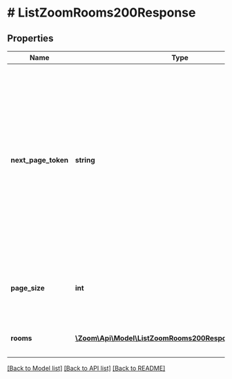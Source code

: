 # # ListZoomRooms200Response

## Properties

Name | Type | Description | Notes
------------ | ------------- | ------------- | -------------
**next_page_token** | **string** | The next page token is used to paginate through large result sets. A next page token will be returned whenever the set of available results exceeds the current page size. The expiration period for this token is 15 minutes. | [optional]
**page_size** | **int** | The number of records returned within a single API call. | [optional]
**rooms** | [**\Zoom\Api\Model\ListZoomRooms200ResponseRoomsInner[]**](ListZoomRooms200ResponseRoomsInner.md) | List of existing Zoom Rooms. | [optional]

[[Back to Model list]](../../README.md#models) [[Back to API list]](../../README.md#endpoints) [[Back to README]](../../README.md)
